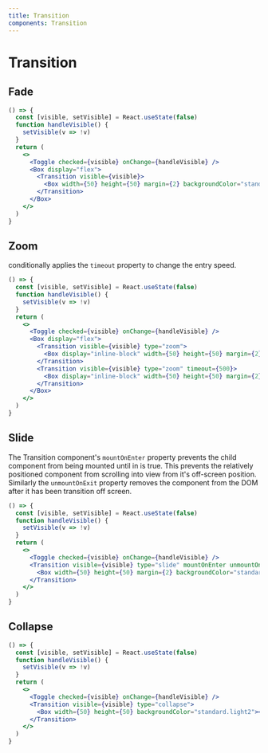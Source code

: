 ```yaml
---
title: Transition
components: Transition
---
```


# Transition

## Fade

```jsx
() => {
  const [visible, setVisible] = React.useState(false)
  function handleVisible() {
    setVisible(v => !v)
  }
  return (
    <>
      <Toggle checked={visible} onChange={handleVisible} />
      <Box display="flex">
        <Transition visible={visible}>
          <Box width={50} height={50} margin={2} backgroundColor="standard.light2"></Box>
        </Transition>
      </Box>
    </>
  )
}
```

## Zoom

conditionally applies the `timeout` property to change the entry speed.

```jsx
() => {
  const [visible, setVisible] = React.useState(false)
  function handleVisible() {
    setVisible(v => !v)
  }
  return (
    <>
      <Toggle checked={visible} onChange={handleVisible} />
      <Box display="flex">
        <Transition visible={visible} type="zoom">
          <Box display="inline-block" width={50} height={50} margin={2} backgroundColor="standard.light2"></Box>
        </Transition>
        <Transition visible={visible} type="zoom" timeout={500}>
          <Box display="inline-block" width={50} height={50} margin={2} backgroundColor="standard.light2"></Box>
        </Transition>
      </Box>
    </>
  )
}
```

## Slide

The Transition component's `mountOnEnter` property prevents the child component from being mounted until in is true. This prevents the relatively positioned component from scrolling into view from it's off-screen position. Similarly the `unmountOnExit` property removes the component from the DOM after it has been transition off screen.

```jsx
() => {
  const [visible, setVisible] = React.useState(false)
  function handleVisible() {
    setVisible(v => !v)
  }
  return (
    <>
      <Toggle checked={visible} onChange={handleVisible} />
      <Transition visible={visible} type="slide" mountOnEnter unmountOnExit>
        <Box width={50} height={50} margin={2} backgroundColor="standard.light2"></Box>
      </Transition>
    </>
  )
}
```

## Collapse

```jsx
() => {
  const [visible, setVisible] = React.useState(false)
  function handleVisible() {
    setVisible(v => !v)
  }
  return (
    <>
      <Toggle checked={visible} onChange={handleVisible} />
      <Transition visible={visible} type="collapse">
        <Box width={50} height={50} backgroundColor="standard.light2"></Box>
      </Transition>
    </>
  )
}
```
